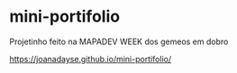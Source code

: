 # mini-portifolio
Projetinho feito na MAPADEV WEEK dos gemeos em dobro

https://joanadayse.github.io/mini-portifolio/
